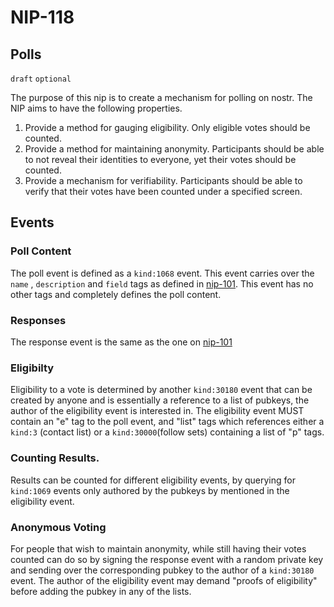# NIP-118

## Polls

`draft` `optional`

The purpose of this nip is to create a mechanism for polling on nostr.
The NIP aims to have the following properties.

1. Provide a method for gauging eligibility. Only eligible votes should be counted.
2. Provide a method for maintaining anonymity. Participants should be able to not reveal their identities to everyone, yet their votes should be counted.
3. Provide a mechanism for verifiability. Participants should be able to verify that their votes have been counted under a specified screen.

## Events

### Poll Content

The poll event is defined as a `kind:1068` event. This event carries over the `name` , `description` and `field` tags as defined in [nip-101](https://github.com/nostr-protocol/nips/pull/1190/files).
This event has no other tags and completely defines the poll content.

### Responses

The response event is the same as the one on [nip-101](https://github.com/nostr-protocol/nips/pull/1190/files)

### Eligibilty

Eligibility to a vote is determined by another `kind:30180` event that can be created by anyone and is essentially a reference to a list of pubkeys, the author of the eligibility event is interested in. The eligibility event MUST contain an "e" tag to the poll event, and
"list" tags which references either a `kind:3` (contact list) or a `kind:30000`(follow sets) containing a list of "p" tags.

### Counting Results.

Results can be counted for different eligibility events, by querying for `kind:1069` events only authored by the pubkeys by mentioned in the eligibility event.

### Anonymous Voting

For people that wish to maintain anonymity, while still having their votes counted can do so by signing the response event with a random private key and sending over the corresponding pubkey to the author of a `kind:30180` event. The author of the eligibility event may demand "proofs of eligibility" before adding the pubkey in any of the lists.
